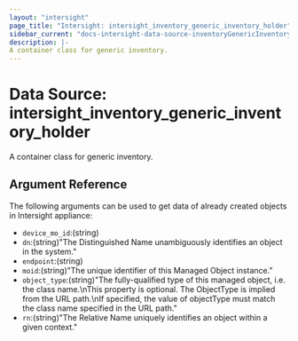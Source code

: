 ```yaml
---
layout: "intersight"
page_title: "Intersight: intersight_inventory_generic_inventory_holder"
sidebar_current: "docs-intersight-data-source-inventoryGenericInventoryHolder"
description: |-
A container class for generic inventory.
---
```


# Data Source: intersight_inventory_generic_inventory_holder
A container class for generic inventory.
## Argument Reference
The following arguments can be used to get data of already created objects in Intersight appliance:
* `device_mo_id`:(string)
* `dn`:(string)"The Distinguished Name unambiguously identifies an object in the system."
* `endpoint`:(string)
* `moid`:(string)"The unique identifier of this Managed Object instance."
* `object_type`:(string)"The fully-qualified type of this managed object, i.e. the class name.\nThis property is optional. The ObjectType is implied from the URL path.\nIf specified, the value of objectType must match the class name specified in the URL path."
* `rn`:(string)"The Relative Name uniquely identifies an object within a given context."
